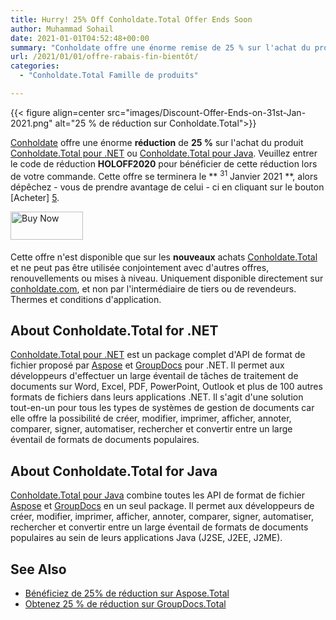 ```yaml
---
title: Hurry! 25% Off Conholdate.Total Offer Ends Soon
author: Muhammad Sohail
date: 2021-01-01T04:52:48+00:00
summary: "Conholdate offre une énorme remise de 25 % sur l'achat du produit Conholdate.Total pour .NET ou Conholdate.Total pour Java. Veuillez entrer le code promo HOLOFF2020 pour profiter de cette remise lors de votre commande. Cette offre se terminera le 31 janvier 2021, alors dépêchez-vous d'en profiter en cliquant sur le bouton Acheter maintenant."
url: /2021/01/01/offre-rabais-fin-bientôt/
categories:
  - "Conholdate.Total Famille de produits"

---
```



{{< figure align=center src="images/Discount-Offer-Ends-on-31st-Jan-2021.png" alt="25 % de réduction sur Conholdate.Total">}}
 

[Conholdate][2] offre une énorme **réduction** de **25 %** sur l'achat du produit [Conholdate.Total pour .NET][3] ou [Conholdate.Total pour Java][4]. Veuillez entrer le code de réduction **HOLOFF2020** pour bénéficier de cette réduction lors de votre commande. Cette offre se terminera le ** <sup>31</sup> Janvier 2021 **, alors dépêchez - vous de prendre avantage de celui - ci en cliquant sur le bouton [Acheter] [5].
<p class="has-text-align-center"><a href="https://purchase.conholdate.com/" style="margin-right:5px" target="_blank" rel="noopener noreferrer"><img alt="Buy Now" src="https://products.conholdate.com/Images/Newsletter/Dec2020/ActionButtonsDec2020.png" style="border-style: none;margin-bottom: 5px;width: 116px;height: 45px" title="Acheter maintenant" /></a>

Cette offre n'est disponible que sur les **nouveaux** achats [Conholdate.Total][6] et ne peut pas être utilisée conjointement avec d'autres offres, renouvellements ou mises à niveau. Uniquement disponible directement sur [conholdate.com][2], et non par l'intermédiaire de tiers ou de revendeurs. Thermes et conditions d'application.
## About Conholdate.Total for .NET

[Conholdate.Total pour .NET][3] est un package complet d'API de format de fichier proposé par [Aspose][7] et [GroupDocs][8] pour .NET. Il permet aux développeurs d'effectuer un large éventail de tâches de traitement de documents sur Word, Excel, PDF, PowerPoint, Outlook et plus de 100 autres formats de fichiers dans leurs applications .NET. Il s'agit d'une solution tout-en-un pour tous les types de systèmes de gestion de documents car elle offre la possibilité de créer, modifier, imprimer, afficher, annoter, comparer, signer, automatiser, rechercher et convertir entre un large éventail de formats de documents populaires.
## About Conholdate.Total for Java

[Conholdate.Total pour Java][4] combine toutes les API de format de fichier [Aspose][7] et [GroupDocs][8] en un seul package. Il permet aux développeurs de créer, modifier, imprimer, afficher, annoter, comparer, signer, automatiser, rechercher et convertir entre un large éventail de formats de documents populaires au sein de leurs applications Java (J2SE, J2EE, J2ME).
## See Also

  * [Bénéficiez de 25% de réduction sur Aspose.Total][9]
  * [Obtenez 25 % de réduction sur GroupDocs.Total][10]

 [1]: https://blog.conholdate.com/wp-content/uploads/sites/27/2020/12/Discount-Offer-Ends-on-31st-Jan-2021.png
 [2]: https://www.conholdate.com/
 [3]: https://products.conholdate.com/total/net
 [4]: https://products.conholdate.com/total/java
 [5]: https://purchase.conholdate.com/buy
 [6]: https://products.conholdate.com/total
 [7]: https://www.aspose.com/
 [8]: https://www.groupdocs.com/
 [9]: https://blog.aspose.com/2020/12/01/aspose-offers-discount/
 [10]: https://blog.groupdocs.com/2020/12/01/groupdocs-offers-discount/





